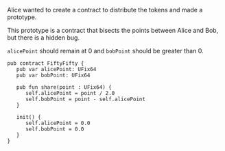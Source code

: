 Alice wanted to create a contract to distribute the tokens and made a prototype.

This prototype is a contract that bisects the points between Alice and Bob, but there is a hidden bug.

`alicePoint` should remain at 0 and `bobPoint` should be greater than 0.

```cadence
pub contract FiftyFifty {
   pub var alicePoint: UFix64
   pub var bobPoint: UFix64

   pub fun share(point : UFix64) {
      self.alicePoint = point / 2.0
      self.bobPoint = point - self.alicePoint
   }

   init() {
      self.alicePoint = 0.0
      self.bobPoint = 0.0
   }
}
```
